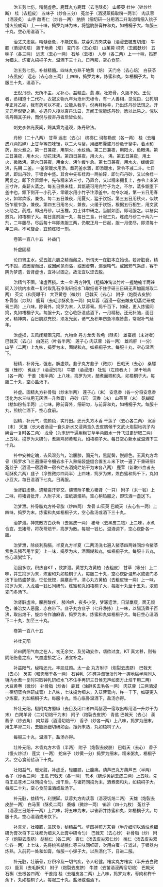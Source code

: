 <!-- { "loadSidebar": true } -->
　　治五劳七伤，精髓虚惫。鹿茸丸方鹿茸（去毛酥炙） 山茱萸 杜仲（锉炒丝断） 桂（去粗皮） 五味子（炒各三分） 菟丝子（酒浸蒸捣取粉一两半） 肉苁蓉（酒浸炙） 山芋 酸枣仁（炒各一两） 肭脐（细切研一分用酒二升淘滤精细入铫子慢火煎成膏）上一十味，捣罗九味为末，将腽肭脐膏杵和丸，如梧桐子大。每服三十丸，空心用温酒下。

　　治丈夫虚羸，精髓衰惫，不能饮食。苁蓉丸方肉苁蓉（酒浸去皴皮切焙） 牛膝（酒浸切焙） 熟干地黄（焙） 麦门冬（去心焙） 山茱萸 枳壳（去瓤麸炒） 五味子（各三两） 远志（去心一两） 石斛（去根） 人参（各二两）上一十味，捣罗为细末，炼蜜丸梧桐子大，温酒下三十丸，日再服，空心食前。

　　治五劳七伤，补益精髓。四味丸方熟干地黄（焙） 天门冬（去心焙） 白茯苓（去黑皮） 远志（去心各三两）上四味，捣罗为末，炼蜜和丸，如梧桐子大。每服三十丸，温酒下。

　　王倪丹砂。无所不主，尤补心，益精血，愈 疾，壮筋骨，久服不死。王倪者，丞相遵十二代孙。衣冠文物九年为沧州无棣令，有一人善相，见倪曰，公死明年正月乙卯，我有药可以不死，公能从我乎，倪再拜称幸，乃出炼丹砂法饵之。开元元年倪妻之弟，亦遇异人授以杏丹法曰，吾闻王倪能炼丹砂，愿以此易之。倪以杏丹赐其子弁，而倪与授杏丹者后皆仙矣。

　　刺史李休光表闻，赐其第为道观，炼丹砂法。

　　丹砂（二十八两） 甘草 远志（去心） 槟榔仁 诃黎勒皮（各一两） 桂（去粗皮八两捣碎）上甘草等四味锉，以二大斗釜，用细布囊盛丹砂悬于釜中，着水和药，炭火煮之。第一日兼夜，用阴火，水纹动。第二日兼夜，用阳火，鱼眼沸。第三日兼夜，用木火，动花沫沸。第四日兼夜，用火火， 沸。第五日兼夜，用土火，微微沸。第六日兼夜，用金火，沸乍缓乍急。第七日兼夜，用水火，缓缓调沸，先期 二釜。一釜常暖水用添，煮药釜水涸，即添暖水，常令不减二斗。七日满，即出丹砂，于银合中盛。其合中先布桂肉一两拍碎，即匀布丹砂，又以余桂一两复之。即下合置甑中，先布糯米浓三寸，乃置合，又以糯米拥复上，亦令上米浓三寸许，桑薪火蒸之。每五日换米桂，其甑蔽可用完竹子为之，不尔，蒸多甑堕下釜中也，甑下侧开一小孔子，常暖水用小竹子注添釜中。勿令水减，第一五日用春火，如常炊饭，兼夜。每二五日兼夜，用夏火，猛于饮饭。第三五日用秋火，似炊饭乍缓乍急，兼夜。第四五日用冬火，兼夜。火缓于炊饭，根据五行相生，用文武火助之，药成。即出丹砂，以玉椎，力士钵中研之。当腻如面，即可服之。以楮实煎丸，如梧桐子大。每日食前服一丸，每日三食，计服三丸，炼成丹砂二十两为一剂，二年服尽，尽后每十年即炼服三两，仍取正月一日起，服一月使尽，即须每十年三两，不可旋合，宜预炼取一剂。

　　卷第一百八十五　补益门

　　补虚固精

　　论曰肾主水，受五脏六腑之精而藏之，所谓天一在脏本立始也。若肾脏衰，精气不固，或因溲而出，或因闻见而溢，或因虚劳，漏泄精气。或因邪气乘虚，客于阴为梦遗，皆肾虚也，宜补以固之，故法宜以涩去脱。

　　治精气不固，诸虚百损。太一金 丹方钟乳（粗捣净淘淡竹叶一握地榆半两锉同入沙铫内水煮一复时取乳石净淘研细水飞取细者不住手研三日研无声加面焙取二两） 芡实（和壳曝干） 大豆黄卷（微炒） 巴戟天（去心） 附子（炮裂去皮脐） 补骨脂（炒熟） 鹿茸（去毛涂酥炙各一两）肉苁蓉（酒浸一宿去皴皮切蒸烂研成膏三两）上八味，除膏外，捣罗为末，入苁蓉膏。捣千百下，如硬，更入炼蜜同捣，丸如梧桐子大。每服十丸，空心临卧温盐酒下，一月精秘。还元补脑，面目光，精神爽，百日肌肤充悦，须发光润，诸气及积年伤惫冷疾皆愈，常服补气延年。

　　治虚损，去风闭精固元阳。九物金 丹方龙齿 败龟（酥炙） 雄蚕蛾（未对者） 巴戟天（去心） 白莲花（叶各半两） 莲子心 肉苁蓉（各一两） 雄鸡肝（一分） 山芋（二两）上九味，捣罗为末，面糊和丸，如梧桐子大。每服十丸，空心温酒下。

　　秘精，补肾元，强志，解虚烦。韭子丸方韭子（微炒） 巴戟天（去心） 桑螵蛸（锉炒） 菟丝子（酒浸别捣） 牛膝（酒浸焙） 牡蛎（左顾者火 ） 熟干地黄（各一两） 干姜（炮半两）上八味，捣罗为末，醋煮面糊和丸，如梧桐子大。每服二十丸，空心盐汤下。

　　补虚。固精丸方补骨脂（炒末半两） 莲子心（末） 安息香（各一分将安息香汤化为水三味用无灰酒一升熬膏） 丹砂（研） 沉香（末） 山茱萸（末） 矾蝴蝶（枯如粉各半两）上七味，除前膏外，细研匀，与前膏和丸，如梧桐子大。每服十丸，煎桃仁酒下，空心食前。

　　固精，补元气，悦颜色，实丹田。还元丸方木香 干莲子（去心各二两） 沉香（末） 天雄（长大者汤浸一食久新水又浸两食久去皮脐候干文武火炮裂地坑子内碗合一复时各二两） 龙骨（为末研千遍用粗甘草半两煎水一升飞过更研取二两）上五味，捣罗为末研匀，煮熟鸡卵黄和丸，如梧桐子大。每日空心新水或温酒下三十丸。

　　补中安神定魄，去风湿劳气，治腰膝，固元气，黑髭鬓，悦颜色。玉真丸方龙骨（捣罗水飞三遍重研令细去水干入熟绢袋盛缝合置五斗米下炊一遍了干重研细） 菟丝子（酒浸一宿酒煮一宿令烂去酒捣烂焙干为末各八两） 鹿茸（新嫩带血者去毛酥炙六两）韭子（净拣微炒四两半）上四味，捣罗为末，炼白蜜和捣千下，丸如小豆大，每日温酒下七丸，日再服。

　　治肾脏虚惫，遗精盗汗梦交。煨肾附子散方猪肾（一只） 附子（末一钱）上二味，将猪肾批开，入附子末，湿纸裹煨熟，空心稍热服之，即饮酒一盏送下。

　　治梦泄。补骨脂丸方补骨脂（炒四两） 龙骨 山茱萸 巴戟天（去心各一两）上四味，捣罗为末，炼蜜和丸如梧桐子大，空心盐汤或酒下三十丸。

　　治梦泄。神效散方白茯苓（去黑皮一两） 猪苓（去黑皮二钱）上二味，水煮合宜，去猪苓，将茯苓焙干，捣罗为散。每服一钱匕，温酒调下，空心夜卧各一服。

　　治梦泄，除痰利胸膈。半夏丸方半夏（二两汤洗七遍入猪苓四两锉同炒令猪苓紫色去猪苓用半夏）上一味，捣罗为末，酒面糊和丸，如梧桐子大。每服十五丸，空心温粥饮下。

　　治因多饮，积热自KT ，致梦泄。黄甘丸方黄柏（去粗皮） 甘草（等分）上二味，并生捣罗为末，炼蜜和丸如梧桐子大，每服二十丸，空心夜卧温热水或麦门冬汤下治热盛梦泄，怔忪恍惚，膈壅舌干。清心丸方黄柏（去粗皮锉一两）上一味，捣罗为末，入龙脑一钱匕同研匀。炼蜜和丸如梧桐子大，每服十丸至十五丸，浓煎麦门冬汤下。

　　治肾脏虚冷，腰胯酸疼， 膝冷痹，夜多小便，梦寐遗泄。日渐羸瘦，面无颜色，兼治女人恶露，赤白带下。韭子丸方韭子（七升净拣）上一味，以醋汤煮千百沸，取出焙干，旋炒令作油麻香，捣罗为末，炼蜜和丸如梧桐子大。每日空心温酒下二十丸，加至三十丸。

　　卷第一百八十五

　　补壮元阳

　　论曰阴阳气血之在人，初无余欠，及劳动妄作，嗜欲过度。KT 真太甚，则有阴阳伤惫之疾，气血虚损之证，法宜补之。

　　补益阳气，秘精还元，丰肌驻颜。太一金 丸方附子（炮裂去皮脐） 巴戟天（去心） 芡实（和壳曝干各一两） 石钟乳（杵碎净淘锉淡竹叶一握地榆半两同入铫内水煮一复时只取钟乳研细水飞不住手再研三日候无声如面方止焙干用二两） 大豆黄卷（微炒） 补骨脂（炒香） 鹿茸（涂酥炙去毛各一两） 肉苁蓉（三两酒浸一宿切蒸令烂研成膏）上八味，七味捣为细末，入苁蓉膏内，杵一千下，如硬更入少炼蜜，丸如梧桐子大。每服十丸，空心临卧温酒下，盐汤亦得。

　　补壮元阳。椒附丸方蜀椒（去目及闭口者四两醋浸一宿取出却用酒一升炒干为末） 白羯羊肾（二对切焙干为末） 附子（炮裂去皮脐） 青盐 巴戟天（去心） 蒺藜子（炒去角） 肉苁蓉（酒浸切焙干） 香子（炒各一两）上八味，捣罗为细末，用生羊肾二对，去脂膜细切研如面，搜药末熟，丸如梧桐子大。

　　每服三十丸，温酒下，盐汤亦得。

　　壮补元阳。木香丸方木香（半两） 附子（炮裂去皮脐） 巴戟天（去心） 香子（慢火炒过） 莲实（一两） 蛇床子（炒黄一分）捣罗为细末，糯米粥丸，梧桐子大。空心食前盐汤下十丸。

　　壮阳益气，暖元脏，补虚乏，轻腰膝，止腹痛。葫芦巴丸方葫芦巴（半两） 香子（炒香三两） 王瓜 巴戟天（各一两） 苍术（麸炒黄刮去皮三两）上五味，先将王瓜苍术二味同捣令匀，焙干后，与诸药同捣为末，酒煮面和丸，如梧桐子大。每服二十丸，空心食前温酒或盐汤下。

　　补元脏，益精气，利腰脚。苁蓉丸方肉苁蓉（酒浸切焙二两） 天雄（炮裂去皮脐一两） 白马茎（酥炙二两） 蚕蛾（微炒一两） 雀卵（四十九枚） 菟丝子（酒浸三日焙干一两）上六味，将五味为末，以雀卵并炼蜜和丸，如梧桐子大。每服十丸，空心温酒或米饮下。

　　补真元，壮腰膝，进饮食，秘精益气。草四神煎方苁蓉（半斤细切以酒烂煮细研为膏次将下三味都为细末入此膏中研令匀） 巴戟天（去心炒） 补骨脂（炒） 附子（炮裂去皮脐） 胡桃仁（各二两） 杏仁（汤去皮尖双仁炒） 桃仁（汤去皮尖双仁各一两）上七味，先将桃杏胡桃仁等三味同细研，次用白蜜一斤滤过，于银器内炼熟。入前药一处和如膏，每服一小弹子大，以热酒化下，日进二服。

　　补元脏，壮筋骨，疗积冷及一切气疾，令人轻健。楮实丸方楮实（半升去白微炒） 鹿茸（去毛酥炙） 附子（炮裂去皮脐） 牛膝（去苗酒浸两宿切焙） 巴戟天 石槲（去根各四两） 干姜炮 桂（去粗皮各二两）上八味，捣罗为末，枣肉和杵千余下，丸如梧桐子大。每服三十丸，盐汤或温酒下。

